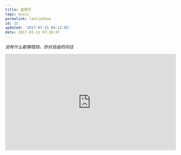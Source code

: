 ```yaml
---
title: 蓝莲花
tags: music
permalink: lanlianhua
id: 15
updated: '2017-07-15 04:12:05'
date: 2017-03-11 07:26:47
---
```


_没有什么能够阻挡，你对自由的向往_
<iframe width="560" height="315" src="https://www.youtube.com/embed/7jpGihCgq90" frameborder="0" allowfullscreen></iframe>
